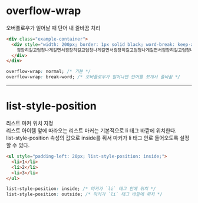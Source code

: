 # overflow-wrap

오버플로우가 일어날 때 단어 내 줄바꿈 처리

```html
<div class="example-container">
  <div style="width: 200px; border: 1px solid black; word-break: keep-all; overflow-wrap: break-word;">
    굉장히길고엄청나게길면서굉장히길고엄청나게길면서굉장히길고엄청나게길면서굉장히길고엄청나게길면서의미는없는문자열
  </div>
</div>
```

```css
overflow-wrap: normal; /* 기본 */
overflow-wrap: break-word; /* 오버플로우가 일어나면 단어를 쪼개서 줄바꿈 */
```

---

# list-style-position

리스트 마커 위치 지정  
리스트 아이템 앞에 따라오는 리스트 마커는 기본적으로 li 태그 바깥에 위치한다.  
list-style-position 속성의 값으로 inside를 줘서 마커가 li 태그 안로 들어오도록 설정할 수 있다.

```html
<ul style="padding-left: 20px; list-style-position: inside;">
  <li>1</li>
  <li>2</li>
  <li>3</li>
</ul>
```

```css
list-style-position: inside; /* 마커가 `li` 태그 안에 위치 */
list-style-position: outside; /* 마커가 `li` 태그 바깥에 위치 */
```
